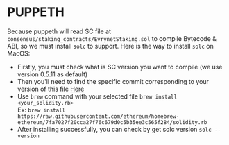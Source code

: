 # PUPPETH   

Because puppeth will read SC file at `consensus/staking_contracts/EvrynetStaking.sol` to compile Bytecode & ABI, so we must install `solc` to support. Here is the way to install `solc` on MacOS:
- Firstly, you must check what is SC version you want to compile (we use version 0.5.11 as default)
- Then you'll need to find the specific commit corresponding to your version of this file [Here](https://github.com/ethereum/homebrew-ethereum/commits/master/solidity.rb)
- Use `brew` command with your selected file
```brew install <your_solidity.rb>```   
Ex: `brew install https://raw.githubusercontent.com/ethereum/homebrew-ethereum/7fa7027f20cca27f76c679d0c5b35ee3c565f284/solidity.rb`
- After installing successfully, you can check by get solc version `solc --version`